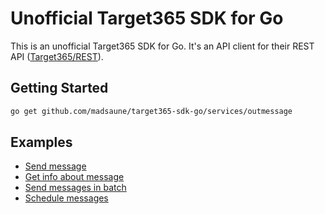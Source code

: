 # Unofficial Target365 SDK for Go

This is an unofficial Target365 SDK for Go. It's an API client for their REST API ([Target365/REST](https://github.com/Target365/REST)).

## Getting Started

```bash
go get github.com/madsaune/target365-sdk-go/services/outmessage
```

## Examples

- [Send message](examples/example1/main.go)
- [Get info about message](examples/example2/main.go)
- [Send messages in batch](examples/example3/main.go)
- [Schedule messages](examples/example4/main.go)
